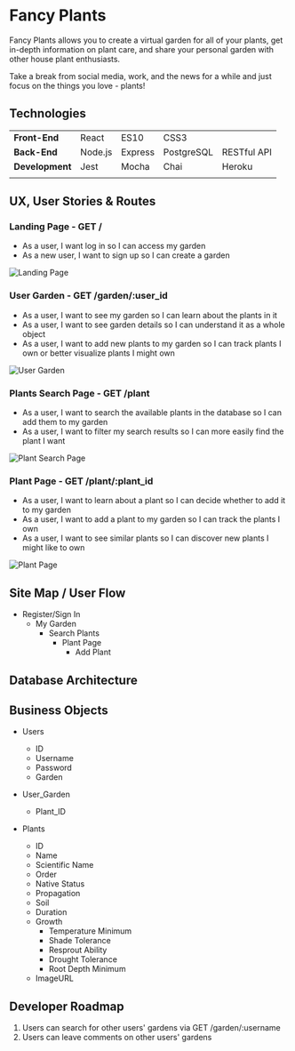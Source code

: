 # Fancy Plants

Fancy Plants allows you to create a virtual garden for all of your plants, get in-depth information on plant care, and share your personal garden with other house plant enthusiasts.

Take a break from social media, work, and the news for a while and just focus on the things you love - plants!

## Technologies

| | | | | |
|-|-|-|-|-|
|**Front-End**|React|ES10|CSS3||
|**Back-End**|Node.js|Express|PostgreSQL|RESTful API|
|**Development**|Jest|Mocha|Chai|Heroku|Zeit|
| | | | | |


## UX, User Stories & Routes

### Landing Page - GET /

- As a user, I want log in so I can access my garden
- As a new user, I want to sign up so I can create a garden

![Landing Page](./resources/wireframes/register.png)

### User Garden - GET /garden/:user_id

- As a user, I want to see my garden so I can learn about the plants in it
- As a user, I want to see garden details so I can understand it as a whole object
- As a user, I want to add new plants to my garden so I can track plants I own or better visualize plants I might own

![User Garden](./resources/wireframes/user-garden.png)

### Plants Search Page - GET /plant

- As a user, I want to search the available plants in the database so I can add them to my garden
- As a user, I want to filter my search results so I can more easily find the plant I want

![Plant Search Page](./resources/wireframes/plant-search.png)

### Plant Page - GET /plant/:plant_id

- As a user, I want to learn about a plant so I can decide whether to add it to my garden
- As a user, I want to add a plant to my garden so I can track the plants I own
- As a user, I want to see similar plants so I can discover new plants I might like to own

![Plant Page](./resources/wireframes/plant-page.png)

## Site Map / User Flow

- Register/Sign In 
    - My Garden 
        - Search Plants 
            - Plant Page 
                - Add Plant

## Database Architecture

## Business Objects
<!-- The basic objects required for the application -->
- Users
    - ID
    - Username
    - Password
    - Garden

- User_Garden
    - Plant_ID

- Plants
    - ID
    - Name
    - Scientific Name
    - Order
    - Native Status
    - Propagation
    - Soil
    - Duration
    - Growth
        - Temperature Minimum
        - Shade Tolerance
        - Resprout Ability
        - Drought Tolerance
        - Root Depth Minimum
    - ImageURL

## Developer Roadmap

1. Users can search for other users' gardens via GET /garden/:username
1. Users can leave comments on other users' gardens